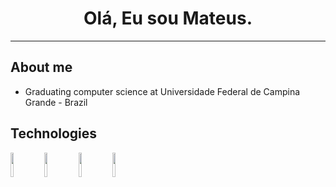 <h1 align="center"> Olá, Eu sou Mateus.</h1>
<hr/>


## About me

- Graduating computer science at Universidade Federal de Campina Grande - Brazil

## Technologies
<code><img width="10%" src="https://www.vectorlogo.zone/logos/java/java-ar21.svg"></code>
<code><img width="10%" src="https://seeklogo.com/images/J/javascript-js-logo-2949701702-seeklogo.com.png"></code>
<code><img width="10%" src="https://seeklogo.com/images/R/react-logo-7B3CE81517-seeklogo.com.png"></code>
<code><img width="10%" src="https://seeklogo.com/images/P/python-logo-C50EED1930-seeklogo.com.png"></code>
